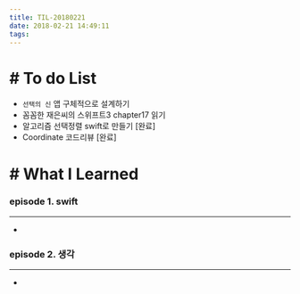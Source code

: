 ```yaml
---
title: TIL-20180221
date: 2018-02-21 14:49:11
tags: 
---
```


# # To do List

- `선택의 신` 앱 구체적으로 설계하기
- 꼼꼼한 재은씨의 스위프트3 chapter17 읽기
- 알고리즘 선택정렬 swift로 만들기 [완료]
- Coordinate 코드리뷰 [완료]


# # What I Learned

### episode 1. swift

---

-
  
  
### episode 2. 생각
  
---

- 
